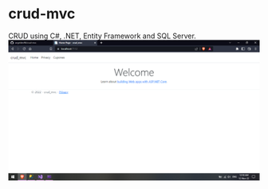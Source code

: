# crud-mvc
CRUD using C#, .NET, Entity Framework and SQL Server.
![](https://github.com/angeldev96/crud-mvc/blob/master/1.png?raw=true)
